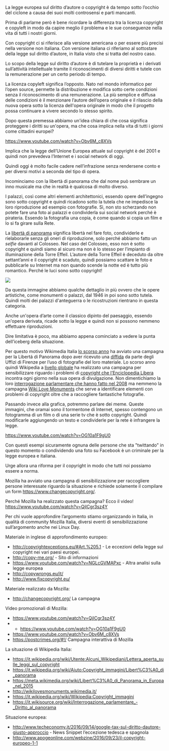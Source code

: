 La legge europea sul diritto d’autore o copyright è da tempo sotto l’occhio del ciclone a causa dei suoi molti controsensi e parti mancanti.

Prima di parlarne però è bene ricordare la differenza tra la licenza copyright e copyleft in modo da capire meglio il problema e le sue conseguenze nella vita di tutti i nostri giorni.

Con copyright ci si riferisce alla versione americana o per essere più precisi nella versione non italiana. Con versione italiana ci riferiamo al sottostare della legge sul diritto d’autore, in Italia visto che si tratta del nostro caso.

Lo scopo della legge sul diritto d’autore è di tutelare la proprietà e i derivati sull’attività intellettuale tramite il riconoscimenti di diversi diritti e tutele con la remunerazione per un certo periodo di tempo.

La licenza copyleft significa l’opposto. Nato nel mondo informatico per l’open source, permette la distribuzione e modifica sotto certe condizioni senza il riconoscimento di una remunerazione.
La più semplice e diffusa delle condizioni è il menzionare l’autore dell’opera originale e il rilascio della nuova opera sotto la licenza dell'opera originale in modo che il progetto possa continuare a vivere secondo lo stesso spirito.

Dopo questa premessa abbiamo un'idea chiara di che cosa significa proteggere i diritti su un'opera, ma che cosa implica nella vita di tutti i giorni come cittadini europei?

https://www.youtube.com/watch?v=Obv6M_c8XVs

Implica che la legge dell’Unione Europea attuale sul copyright è del 2001 e quindi non prevedeva l’Internet e i social network di oggi.

Quindi oggi è molto facile cadere nell’infrazione senza rendersene conto e per diversi motivi a seconda del tipo di opera.

Incominciamo con la libertà di panorama che dal nome può sembrare un inno musicale ma che in realtà è qualcosa di molto diverso.

I palazzi, così come altri elementi architettonici, essendo opere dell’ingegno sono sotto copyright e quindi ricadono sotto la tutela che ne impedisce la loro riproduzione ad esempio con fotografie. Sì, non sto scherzando non potete fare una foto ai palazzi e condividerla sui social network perché è pirateria. Essendo la fotografia una copia, è come quando si copia un film e lo si fa girare sulla Rete. 

La [libertà di panorama](https://it.wikipedia.org/wiki/Libert%C3%A0_di_panorama) significa libertà nel fare foto, condividerle e rielaborarle senza gli oneri di riproduzione, solo perché abbiamo fatto un *selfie* davanti al Colosseo.
Nel caso del Colosseo, esso non è sotto copyright e quindi siamo al sicuro ma non è lo stesso per l’impianto di illuminazione della Torre Effeil.
L’autore della Torre Effeil è deceduto da oltre settant’anni e il copyright è scaduto, quindi possiamo scattare le foto e pubblicarle su Internet ma non quando scende la notte ed è tutto più romantico. Perché le luci sono sotto copyright!

![](https://upload.wikimedia.org/wikipedia/commons/thumb/3/37/No-LdP.svg/500px-No-LdP.svg.png)

Da questa immagine abbiamo qualche dettaglio in più ovvero che le opere artistiche, come monumenti o palazzi, dal 1946 in poi sono sotto tutela. Quindi molti dei palazzi d'anteguerra o le ricostruzioni rientrano in questa categoria.

Anche un'opera d’arte come il classico dipinto del paesaggio, essendo un'opera derivata, ricade sotto la legge e quindi non si possono nemmeno effettuare riproduzioni.

Dire limitativa è poco, ma abbiamo appena cominciato a vedere la punta dell’iceberg della situazione.

Per questo motivo Wikimedia Italia [lo scorso anno](https://it.wikipedia.org/wiki/Aiuto:Copyright_immagini/Libert%C3%A0_di_panorama) ha avviato una campagna per la Libertá di Panorama dopo aver ricevuto una [diffida](https://it.wikipedia.org/wiki/Utente:Alcuni_Wikipediani/Lettera_aperta_sulle_leggi_sul_copyright) da parte degli Uffizi di Firenze per l’uso di fotografie del loro materiale.
Lo scorso anno quindi Wikipedia a [livello globale](https://meta.wikimedia.org/wiki/Libert%C3%A0_di_Panorama_in_Europa_nel_2015) ha realizzato una campagna per sensibilizzare riguardo i problemi di [copyright che l’Enciclopedia Libera](https://it.wikipedia.org/wiki/Wikipedia:Copyright_immagini) incontra ogni giorno nella sua opera di divulgazione.
Non dimentichiamo la loro [interrogazione parlamentare che hanno fatto nel 2008](https://it.wikisource.org/wiki/Interrogazione_parlamentare_-_Diritto_al_panorama) ma nemmeno la campagna [Wiki Love Monuments](http://wikilovesmonuments.wikimedia.it/) che serve a identificare elementi con problemi di copyright oltre che a raccogliere fantastiche fotografie.

Passando invece alla grafica, potremmo parlare dei meme.
Queste immagini, che oramai sono il tormentone di Internet, spesso contengono un fotogramma di un film o di una serie tv che è sotto copyright. Quindi modificarle aggiungendo un testo e condividerle per la rete è infrangere la legge.

https://www.youtube.com/watch?v=OG10a1F9gU0

Con questi esempi sicuramente ognuna delle persone che sta "twittando" in questo momento o condividendo una foto su Facebook è un criminale per la legge europea e italiana.

Urge allora una riforma per il copyright in modo che tutti noi possiamo essere a norma.

Mozilla ha avviato una campagna di sensibilizzazione per raccogliere persone interessate  riguardo la situazione e richiede solamente il compilare un form https://www.changecopyright.org/.

Perché Mozilla ha realizzato questa campagna?
Ecco il video!
https://www.youtube.com/watch?v=QjICgr3sz4Y

Per chi vuole approfondire l’argomento stiamo organizzando in Italia, in qualità di community Mozilla Italia, diversi eventi di sensibilizzazione sull’argomento anche nei Linux Day.

Materiale in inglese di approfondimento europeo:
* http://copyrightexceptions.eu/#Art.%205.1 - Le eccezioni della legge sul copyright nei vari paesi europei.
* http://copy-me.org/ - Sito di informazioni
* https://www.youtube.com/watch?v=NGLcGVMAPxc - Altra analisi sulla legge europea
* http://copywrongs.eu/it/ 
* http://www.fixcopyright.eu/ 

Materiale realizzato da Mozilla:
* http://changecopyright.org/ La campagna

Video promozionali di Mozilla:
* https://www.youtube.com/watch?v=QjICgr3sz4Y 
* * https://www.youtube.com/watch?v=OG10a1F9gU0 
* https://www.youtube.com/watch?v=Obv6M_c8XVs 
* https://postcrimes.org/#!/ Campagna interattiva di Mozilla

La situazione di Wikipedia Italia:
* https://it.wikipedia.org/wiki/Utente:Alcuni_Wikipediani/Lettera_aperta_sulle_leggi_sul_copyright 
* https://it.wikipedia.org/wiki/Aiuto:Copyright_immagini/Libert%C3%A0_di_panorama 
* https://meta.wikimedia.org/wiki/Libert%C3%A0_di_Panorama_in_Europa_nel_2015 
* http://wikilovesmonuments.wikimedia.it/ 
* https://it.wikipedia.org/wiki/Wikipedia:Copyright_immagini 
* https://it.wikisource.org/wiki/Interrogazione_parlamentare_-_Diritto_al_panorama 

Situazione europea:
* http://www.techeconomy.it/2016/09/14/google-tax-sul-diritto-dautore-giusto-approccio - News Snippet l’eccezione tedesca e spagnola
* http://www.apogeonline.com/webzine/2016/09/23/il-copyright-europeo-1-1 
